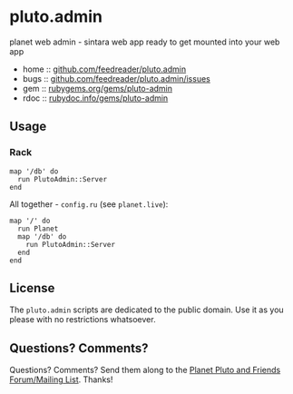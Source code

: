 # pluto.admin

planet web admin - sintara web app ready to get mounted into your web app


* home  :: [github.com/feedreader/pluto.admin](https://github.com/feedreader/pluto.admin)
* bugs  :: [github.com/feedreader/pluto.admin/issues](https://github.com/feedreader/pluto.admin/issues)
* gem   :: [rubygems.org/gems/pluto-admin](https://rubygems.org/gems/pluto-admin)
* rdoc  :: [rubydoc.info/gems/pluto-admin](http://rubydoc.info/gems/pluto-admin)


## Usage

### Rack

~~~
map '/db' do
  run PlutoAdmin::Server
end
~~~

All together - `config.ru` (see `planet.live`):

~~~
map '/' do
  run Planet
  map '/db' do
    run PlutoAdmin::Server
  end
end
~~~


## License

The `pluto.admin` scripts are dedicated to the public domain.
Use it as you please with no restrictions whatsoever.

## Questions? Comments?

Questions? Comments?
Send them along to the [Planet Pluto and Friends Forum/Mailing List](http://groups.google.com/group/feedreader).
Thanks!
